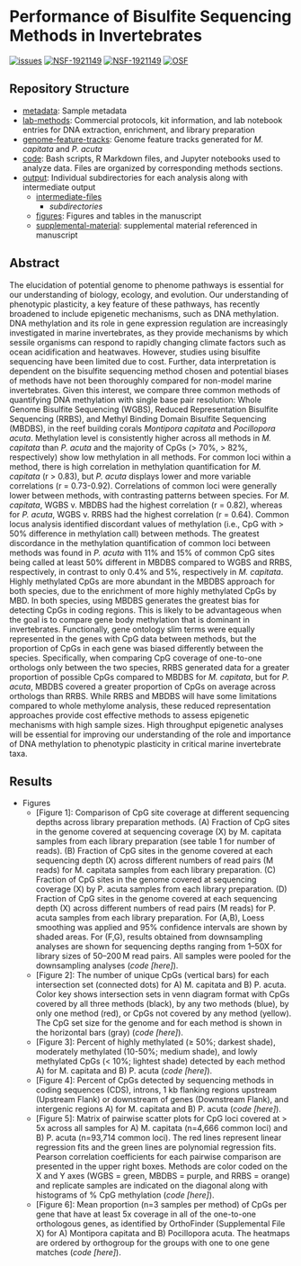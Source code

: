 # Performance of Bisulfite Sequencing Methods in Invertebrates

[![issues](https://img.shields.io/github/issues/hputnam/Meth_Compare.svg)](https://img.shields.io/github/issues/hputnam/Meth_Compare)
[![NSF-1921149](https://img.shields.io/badge/NSF-1921149-blue.svg)](https://nsf.gov/awardsearch/showAward?AWD_ID=1921149)
[![NSF-1921149](https://img.shields.io/badge/NSF-1921465-blue.svg)](https://nsf.gov/awardsearch/showAward?AWD_ID=1921465)
[![OSF](https://img.shields.io/badge/OSF-x5waz-blueviolet.svg)](https://osf.io/x5waz/)


## Repository Structure

- [metadata](https://github.com/hputnam/Meth_Compare/tree/master/metadata): Sample metadata
- [lab-methods](https://github.com/hputnam/Meth_Compare/tree/master/lab-methods): Commercial protocols, kit information, and lab notebook entries for DNA extraction, enrichment, and library preparation
- [genome-feature-tracks](https://github.com/hputnam/Meth_Compare/tree/master/genome-feature-files): Genome feature tracks generated for *M. capitata* and *P. acuta*
- [code](https://github.com/hputnam/Meth_Compare/tree/master/code): Bash scripts, R Markdown files, and Jupyter notebooks used to analyze data. Files are organized by corresponding methods sections.
- [output](https://github.com/hputnam/Meth_Compare/tree/master/output): Individual subdirectories for each analysis along with intermediate output
    - [intermediate-files]()
         - _subdirectories_
    - [figures](https://github.com/hputnam/Meth_Compare/tree/master/output/figures): Figures and tables in the manuscript
    - [supplemental-material](https://github.com/hputnam/Meth_Compare/tree/master/output/supplemental-material): supplemental material referenced in manuscript

## Abstract

The elucidation of potential genome to phenome pathways is essential for our understanding of biology, ecology, and evolution. Our understanding of phenotypic plasticity, a key feature of these pathways, has recently broadened to include epigenetic mechanisms, such as DNA methylation. DNA methylation and its role in gene expression regulation are increasingly investigated in marine invertebrates, as they provide mechanisms by which sessile organisms can respond to rapidly changing climate factors such as ocean acidification and heatwaves. However, studies using bisulfite sequencing have been limited due to cost. Further, data interpretation is dependent on the bisulfite sequencing method chosen and potential biases of methods have not been thoroughly compared for non-model marine invertebrates. Given this interest, we compare three common methods of quantifying DNA methylation with single base pair resolution: Whole Genome Bisulfite Sequencing (WGBS), Reduced Representation Bisulfite Sequencing (RRBS), and Methyl Binding Domain Bisulfite Sequencing (MBDBS), in the reef building corals *Montipora capitata* and *Pocillopora acuta*. Methylation level is consistently higher across all methods in *M. capitata* than *P. acuta* and the majority of CpGs (> 70%, > 82%, respectively) show low methylation in all methods. For common loci within a method, there is high correlation in methylation quantification for *M. capitata* (r > 0.83), but *P. acuta* displays lower and more variable correlations (r = 0.73-0.92). Correlations of common loci were generally lower between methods, with contrasting patterns between species. For *M. capitata*, WGBS v. MBDBS had the highest correlation (r = 0.82), whereas for *P. acuta*, WGBS v. RRBS had the highest correlation (r = 0.64). Common locus analysis identified discordant values of methylation (i.e., CpG with > 50% difference in methylation call) between methods. The greatest discordance in the methylation quantification of common loci between methods was found in *P. acuta* with 11% and 15% of common CpG sites being called at least 50% different in MBDBS compared to WGBS and RRBS, respectively, in contrast to only 0.4% and 5%, respectively in *M. capitata*. Highly methylated CpGs are more abundant in the MBDBS approach for both species, due to the enrichment of more highly methylated CpGs by MBD. In both species, using MBDBS generates the greatest bias for detecting CpGs in coding regions.  This is likely to be advantageous when the goal is to compare gene body methylation that is dominant in invertebrates. Functionally, gene ontology slim terms were equally represented in the genes with CpG data between methods, but the proportion of CpGs in each gene was biased differently between the species. Specifically, when comparing CpG coverage of one-to-one orthologs only between the two species, RRBS generated data for a greater proportion of possible CpGs compared to MBDBS for *M. capitata*, but for *P. acuta*, MBDBS covered a greater proportion of CpGs on average across orthologs than RRBS. While RRBS and MBDBS will have some limitations compared to whole methylome analysis, these reduced representation approaches provide cost effective methods to assess epigenetic mechanisms with high sample sizes. High throughput epigenetic analyses will be essential for improving our understanding of the role and importance of DNA methylation to phenotypic plasticity in critical marine invertebrate taxa.

## Results

- Figures
	- [Figure 1]: Comparison of CpG site coverage at different sequencing depths across library preparation methods. (A) Fraction of CpG sites in the genome covered at sequencing coverage (X) by M. capitata samples from each library preparation (see table 1 for number of reads). (B) Fraction of CpG sites in the genome covered at each sequencing depth (X) across different numbers of read pairs (M reads) for M. capitata samples from each library preparation. (C) Fraction of CpG sites in the genome covered at sequencing coverage (X) by P. acuta samples from each library preparation. (D) Fraction of CpG sites in the genome covered at each sequencing depth (X) across different numbers of read pairs (M reads) for P. acuta samples from each library preparation. For (A,B), Loess smoothing was applied and 95% confidence intervals are shown by shaded areas. For (F,G), results obtained from downsampling analyses are shown for sequencing depths ranging from 1–50X for library sizes of 50–200 M read pairs. All samples were pooled for the downsampling analyses (*code [here]*).
	- [Figure 2]: The number of unique CpGs (vertical bars) for each intersection set (connected dots) for A) M. capitata and B) P. acuta. Color key shows intersection sets in venn diagram format with CpGs covered by all three methods (black), by any two methods (blue), by only one method (red), or CpGs not covered by any method (yellow). The CpG set size for the genome and for each method is shown in the horizontal bars (gray) (*code [here]*).
	- [Figure 3]: Percent of highly methylated (≥ 50%; darkest shade), moderately methylated (10-50%; medium shade), and lowly methylated CpGs (< 10%; lightest shade) detected by each method A) for M. capitata and B) P. acuta (*code [here]*).
	- [Figure 4]: Percent of CpGs detected by sequencing methods in coding sequences (CDS), introns, 1 kb flanking regions upstream (Upstream Flank) or downstream of genes (Downstream Flank), and intergenic regions A) for M. capitata and B) P. acuta (*code [here]*).
	- [Figure 5]: Matrix of pairwise scatter plots for CpG loci covered at > 5x across all samples for A) M. capitata (n=4,666 common loci) and B) P. acuta (n=93,714 common loci). The red lines represent linear regression fits and the green lines are polynomial regression fits. Pearson correlation coefficients for each pairwise comparison are presented in the upper right boxes. Methods are color coded on the X and Y axes (WGBS = green, MBDBS = purple, and RRBS = orange) and replicate samples are indicated on the diagonal along with histograms of % CpG methylation (*code [here]*).
	- [Figure 6]: Mean proportion (n=3 samples per method) of CpGs per gene that have at least 5x coverage in all of the one-to-one orthologous genes, as identified by OrthoFinder (Supplemental File X) for A) Montipora capitata and B) Pocillopora acuta. The heatmaps are ordered by orthogroup for the groups with one to one gene matches (*code [here]*).
